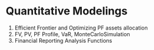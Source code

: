 # Quantitative Modelings

1. Efficient Frontier and Optimizing PF assets allocation
2. FV, PV, PF Profile, VaR, MonteCarloSimulation
3. Financial Reporting Analysis Functions

